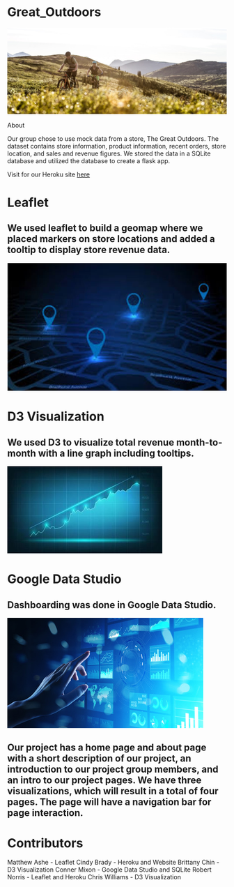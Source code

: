 # Great_Outdoors						
![mountain](static/images/mountain.jpg)

About									

Our group chose to use mock data from a store, The Great Outdoors. The dataset contains store information, product information, recent orders, store location, and sales and revenue figures. We stored the data in a SQLite database and utilized the database to create a flask app.

Visit for our Heroku site [here](https://great-outdoors.herokuapp.com/)

# Leaflet
## We used leaflet to build a geomap where we placed markers on store locations and added a tooltip to display store revenue data.
![digital_map](static/images/digital_map.JPG)

# D3 Visualization
## We used D3 to visualize total revenue month-to-month with a line graph including tooltips. 
![stock-market](static/images/stock-market-graph-trading-chart-for-business-and-finance-free-vector.jpg)

# Google Data Studio
## Dashboarding was done in Google Data Studio. 
![dashboard](static/images/110623868-virtual-screen-business-intelligence-dashboard-analytics-and-big-data-technology-concept-.jpg)

## Our project has a home page and about page with a short description of our project, an introduction to our project group members, and an intro to our project pages. We have three visualizations, which will result in a total of four pages. The page will have a navigation bar for page interaction. 

# Contributors
Matthew Ashe - Leaflet
Cindy Brady - Heroku and Website
Brittany Chin - D3 Visualization
Conner Mixon - Google Data Studio and SQLite
Robert Norris - Leaflet and Heroku
Chris Williams - D3 Visualization  